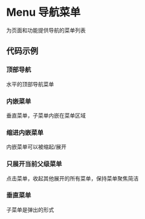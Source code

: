 # Menu 导航菜单

为页面和功能提供导航的菜单列表

## 代码示例

### 顶部导航

水平的顶部导航菜单

<code src='./site/topMenu.tsx'></code>

### 内嵌菜单

垂直菜单，子菜单内嵌在菜单区域

<code src='./site/siderMenu.tsx'></code>

### 缩进内嵌菜单

内嵌菜单可以被缩起/展开

<code src='./site/siderCollapsedMenu.tsx'></code>

### 只展开当前父级菜单

点击菜单，收起其他展开的所有菜单，保持菜单聚焦简洁

<code src='./site/showCurrentMenu.tsx'></code>

### 垂直菜单

子菜单是弹出的形式

<code src='./site/verticalMenu.tsx'></code>
